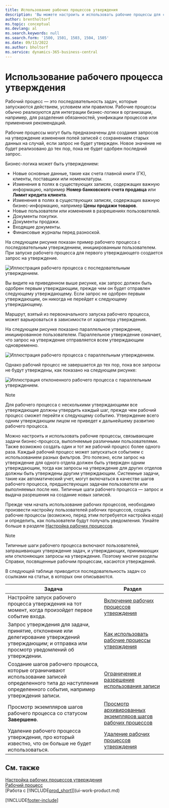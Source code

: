 ```yaml
---
title: Использование рабочих процессов утверждения
description: 'Вы можете настроить и использовать рабочие процессы для связи задач бизнес-процесса, таких как автоматический учет или запрос и предоставление утверждения для новых записей.'
author: brentholtorf
ms.topic: conceptual
ms.devlang: al
ms.search.keywords: null
ms.search.form: '1500, 1501, 1503, 1504, 1505'
ms.date: 09/13/2022
ms.author: bholtorf
ms.service: dynamics-365-business-central
---
```

# <a name="use-approval-workflows"></a>Использование рабочего процесса утверждения

Рабочий процесс — это последовательность задач, которые запускаются действием, условием или правилом. Рабочие процессы обычно реализуются для интеграции бизнес-логики в организации, например, для разделения обязанностей, унификации процессов или применения рекомендаций.

Рабочие процессы могут быть предназначены для создания запросов на утверждение изменения полей записей с сохранением старых данных на случай, если запрос не будет утвержден. Новое значение не будет реализовано до тех пор, пока не будет одобрен последний запрос.

Бизнес-логика может быть утверждением:

- Новые основные данные, такие как счета главной книги (ГК), клиенты, поставщики или номенклатуры.
- Изменения в полях в существующих записях, содержащих важную информацию, например **Номер банковского счета продавца** или **Лимит кредита клиента**.
- Изменения в полях в существующих записях, содержащих важную бизнес-информацию, например **Цены продажи товаров**.
- Новые пользователи или изменения в разрешениях пользователей.
- Документы покупки.
- Документы продажи.
- Входящие документы.
- Финансовые журналы перед разноской.

На следующем рисунке показан пример рабочего процесса с последовательным утверждением, инициированным пользователем. При запуске рабочего процесса для первого утверждающего создается запрос на утверждение.  

![Иллюстрация рабочего процесса с последовательным утверждением.](media/Workflows/approval-flow.png)

Вы видите на приведенном выше рисунке, как запрос должен быть одобрен первым утверждающим, прежде чем он будет отправлен следующему утверждающему. Если запрос не одобрен первым утверждающим, он никогда не перейдет к следующему утверждающему.

Маршрут, взятый из первоначального запуска рабочего процесса, может варьироваться в зависимости от характера утверждения.  

На следующем рисунке показано параллельное утверждение, инициированное пользователем. Параллельное утверждение означает, что запрос на утверждение отправляется всем утверждающим одновременно.  

![Иллюстрация рабочего процесса с параллельным утверждением.](media/Workflows/approval-flow-2.png)

Однако рабочий процесс не завершается до тех пор, пока все запросы не будут утверждены, как показано на следующем рисунке:  

![Иллюстрация отклоненного рабочего процесса с параллельным утверждением.](media/Workflows/approval-flow-3.png)

> [!NOTE]  
> Для рабочего процесса с несколькими утверждающими все утверждающие должны утвердить каждый шаг, прежде чем рабочий процесс сможет перейти к следующему событию. Утверждение всего одним утверждающим лицом не приведет к дальнейшему развитию рабочего процесса.

Можно настроить и использовать рабочие процессы, связывающие задачи бизнес-процесса, выполняемые различными пользователями. Также возможно создать один и тот же рабочий процесс более одного раза. Каждый рабочий процесс может запускаться событием с использованием разных фильтров. Это полезно, если запрос на утверждение для одного отдела должен быть утвержден одним утверждающим, тогда как запросы на утверждение для других отделов должны быть утверждены другим утверждающим. Системные задачи, такие как автоматический учет, могут включаться в качестве шагов рабочего процесса, предшествующих задачам пользователя или выполняемых после них. Типичные шаги рабочего процесса — запрос и выдача разрешения на создание новых записей.  

Прежде чем начать использование рабочих процессов, необходимо произвести настройку пользователей рабочих процессов, создать рабочие процессы (возможно, перед этим потребуется настройка кода) и определить, как пользователи будут получать уведомления. Узнайте больше в разделе [Настройка рабочих процессов](across-set-up-workflows.md).

> [!NOTE]  
> Типичные шаги рабочего процесса включают пользователей, запрашивающих утверждение задач, и утверждающих, принимающих или отклоняющих запросы на утверждение. Поэтому многие разделы Справки, посвященные рабочим процессам, касаются утверждений.  

 В следующей таблице приводится последовательность задач со ссылками на статьи, в которых они описываются.  

| **Задача** | **Раздел** |
|--|--|
| Настройте запуск рабочего процесса утверждения на тот момент, когда произойдет первое событие входа. | [Включение рабочих процессов утверждения](across-how-to-enable-workflows.md) |
| Запрос утверждения для задачи, принятие, отклонение или делегирование утверждений утверждающим; и отправка или просмотр уведомлений об утверждении. | [Как использовать рабочие процессы утверждения](across-how-use-approval-workflows.md) |
| Создание шагов рабочего процесса, которые ограничивают использование записей определенного типа до наступления определенного события, например утверждения записи. | [Ограничение и разрешение использования записи](across-how-to-restrict-and-allow-usage-of-a-record.md) |
| Просмотр экземпляров шагов рабочего процесса со статусом **Завершено**. | [Просмотр архивированных экземпляров шагов рабочих процессов](across-how-to-view-archived-workflow-step-instances.md) |
| Удаление рабочего процесса утверждения, про который известно, что он больше не будет использоваться. | [Удаление рабочих процессов утверждения](across-how-to-delete-workflows.md) |

## <a name="see-also"></a>См. также

[Настройка рабочих процессов утверждения](across-set-up-workflows.md)  
[Рабочий процесс](across-workflow.md)  
[Работа с [!INCLUDE[prod_short](includes/prod_short.md)]](ui-work-product.md)  

[!INCLUDE[footer-include](includes/footer-banner.md)]
